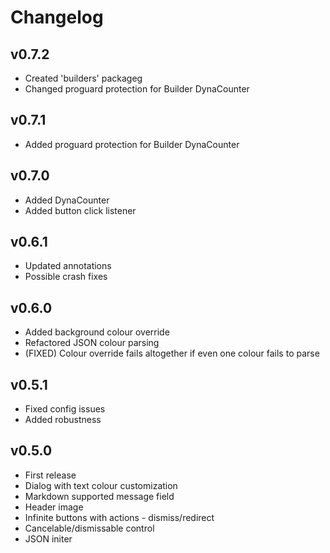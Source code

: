 # Changelog

## v0.7.2
* Created 'builders' packageg
* Changed proguard protection for Builder DynaCounter

## v0.7.1
* Added proguard protection for Builder DynaCounter

## v0.7.0
* Added DynaCounter
* Added button click listener


## v0.6.1
* Updated annotations
* Possible crash fixes

## v0.6.0
* Added background colour override
* Refactored JSON colour parsing
* (FIXED) Colour override fails altogether if even one colour fails to parse

## v0.5.1
* Fixed config issues
* Added robustness

## v0.5.0
* First release 
* Dialog with text colour customization
* Markdown supported message field
* Header image
* Infinite buttons with actions - dismiss/redirect
* Cancelable/dismissable control
* JSON initer